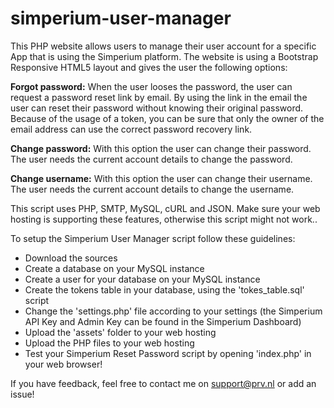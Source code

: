 simperium-user-manager
========================

This PHP website allows users to manage their user account for a specific App that is using the Simperium platform. The website is using a Bootstrap Responsive HTML5 layout and gives the user the following options:

<b>Forgot password:</b>
When the user looses the password, the user can request a password reset link by email. By using the link in the email the user can reset their password without knowing their original password. Because of the usage of a token, you can be sure that only the owner of the email address can use the correct password recovery link.

<b>Change password:</b>
With this option the user can change their password. The user needs the current account details to change the password.

<b>Change username:</b>
With this option the user can change their username. The user needs the current account details to change the username.

This script uses PHP, SMTP, MySQL, cURL and JSON. Make sure your web hosting is supporting these features, otherwise this script might not work..

To setup the Simperium User Manager script follow these guidelines:

* Download the sources
* Create a database on your MySQL instance
* Create a user for your database on your MySQL instance
* Create the tokens table in your database, using the 'tokes_table.sql' script
* Change the 'settings.php' file according to your settings (the Simperium API Key and Admin Key can be found in the Simperium Dashboard)
* Upload the 'assets' folder to your web hosting
* Upload the PHP files to your web hosting
* Test your Simperium Reset Password script by opening 'index.php' in your web browser! 

If you have feedback, feel free to contact me on support@prv.nl or add an issue!
